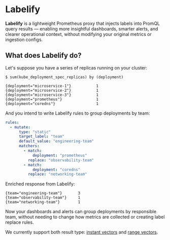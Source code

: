# Labelify

**Labelify** is a lightweight Prometheus proxy that injects labels into PromQL query results — enabling more insightful dashboards, smarter alerts, and clearer operational context, without modifying your original metrics or ingestion configs.

## What does Labelify do?

Let's suppose you have a series of replicas running on your cluster:

```
$ sum(kube_deployment_spec_replicas) by (deployment)

{deployment="microservice-1"}           1
{deployment="microservice-2"}           1
{deployment="microservice-3"}           1
{deployment="prometheus"}               1
{deployment="coredns"}                  1
```

And you intend to write Labelify rules to group deployments by team:

```yml
rules:
  - mutate:
      type: "static"
      target_label: "team"
      default_value: "engineering-team"
      matchers:
        - match:
            deployment: "prometheus"
          replace: "observability-team"
        - match:
            deployment: "coredns"
          replace: "networking-team"
```

Enriched response from Labelify:

```
{team="engineering-team"}       3
{team="observability-team"}     1
{team="networking-team"}        1
```

Now your dashboards and alerts can group deployments by responsible team, without needing to change how metrics are collected or creating label replace rules.

We currently support both result type: [instant vectors](https://prometheus.io/docs/prometheus/latest/querying/api/#instant-vectors) and [range vectors](https://prometheus.io/docs/prometheus/latest/querying/api/#range-vectors).
